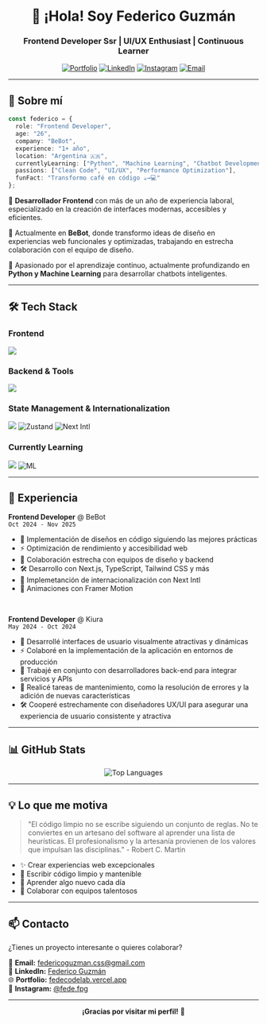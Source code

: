 <div align="center">
  
# 👋 ¡Hola! Soy Federico Guzmán

### Frontend Developer Ssr | UI/UX Enthusiast | Continuous Learner

[![Portfolio](https://img.shields.io/badge/Portfolio-FF5722?style=for-the-badge&logo=todoist&logoColor=white)](https://fedecodelab.vercel.app/)
[![LinkedIn](https://img.shields.io/badge/LinkedIn-0077B5?style=for-the-badge&logo=linkedin&logoColor=white)](https://www.linkedin.com/in/federico-guzman/)
[![Instagram](https://img.shields.io/badge/Instagram-E4405F?style=for-the-badge&logo=instagram&logoColor=white)](https://instagram.com/fede.fpg)
[![Email](https://img.shields.io/badge/Email-D14836?style=for-the-badge&logo=gmail&logoColor=white)](mailto:federicoguzman.css@gmail.com)

</div>

---

## 🚀 Sobre mí

```typescript
const federico = {
  role: "Frontend Developer",
  age: "26",
  company: "BeBot",
  experience: "1+ año",
  location: "Argentina 🇦🇷",
  currentlyLearning: ["Python", "Machine Learning", "Chatbot Development", "React Native"],
  passions: ["Clean Code", "UI/UX", "Performance Optimization"],
  funFact: "Transformo café en código ☕→💻"
};
```

🔹 **Desarrollador Frontend** con más de un año de experiencia laboral, especializado en la creación de interfaces modernas, accesibles y eficientes.

🔹 Actualmente en **BeBot**, donde transformo ideas de diseño en experiencias web funcionales y optimizadas, trabajando en estrecha colaboración con el equipo de diseño.

🔹 Apasionado por el aprendizaje continuo, actualmente profundizando en **Python y Machine Learning** para desarrollar chatbots inteligentes.

---

## 🛠️ Tech Stack

### Frontend
<p align="left">
  <img src="https://skillicons.dev/icons?i=nextjs,react,ts,js,html,css,sass,tailwind" />
</p>

### Backend & Tools
<p align="left">
  <img src="https://skillicons.dev/icons?i=nodejs,firebase,vercel,git,figma" />
</p>

### State Management & Internationalization
<p align="left">
  <img src="https://skillicons.dev/icons?i=redux" />
  <img src="https://img.shields.io/badge/Zustand-000000?style=for-the-badge&logo=react&logoColor=white" alt="Zustand" />
  <img src="https://img.shields.io/badge/Next_Intl-000000?style=for-the-badge&logo=next.js&logoColor=white" alt="Next Intl" />
</p>

### Currently Learning
<p align="left">
  <img src="https://skillicons.dev/icons?i=python" />
  <img src="https://img.shields.io/badge/Machine_Learning-FF6F00?style=for-the-badge&logo=tensorflow&logoColor=white" alt="ML" />
</p>

---

## 💼 Experiencia

**Frontend Developer** @ BeBot  
`Oct 2024 - Nov 2025`
- 🎨 Implementación de diseños en código siguiendo las mejores prácticas
- ⚡ Optimización de rendimiento y accesibilidad web
- 🤝 Colaboración estrecha con equipos de diseño y backend
- 🛠️ Desarrollo con Next.js, TypeScript, Tailwind CSS y más
- 🧪 Implemetanción de internacionalización con Next Intl
- 🌟 Animaciones con Framer Motion

<br/>

**Frontend Developer** @ Kiura  
`May 2024 - Oct 2024`
- 🎨 Desarrollé interfaces de usuario visualmente atractivas y dinámicas
- ⚡ Colaboré en la implementación de la aplicación en entornos de producción
- 🤝 Trabajé en conjunto con desarrolladores back-end para integrar servicios y APIs
- 🧪 Realicé tareas de mantenimiento, como la resolución de errores y la adición de nuevas características
- 🛠️ Cooperé estrechamente con diseñadores UX/UI para asegurar una experiencia de usuario consistente y atractiva

---

## 📊 GitHub Stats

<div align="center">
  <img src="https://github-readme-stats.vercel.app/api/top-langs/?username=FedeCodeLab&theme=tokyonight&hide_border=true&layout=compact&langs_count=8&locale=es" alt="Top Languages" />
</div>

---

## 💡 Lo que me motiva

> "El código limpio no se escribe siguiendo un conjunto de reglas. No te conviertes en un artesano del software al aprender una lista de heurísticas. El profesionalismo y la artesanía provienen de los valores que impulsan las disciplinas." - Robert C. Martin

- ✨ Crear experiencias web excepcionales
- 🎯 Escribir código limpio y mantenible
- 🌱 Aprender algo nuevo cada día
- 🤝 Colaborar con equipos talentosos

---

## 📫 Contacto

¿Tienes un proyecto interesante o quieres colaborar?

📧 **Email:** federicoguzman.css@gmail.com  
💼 **LinkedIn:** [Federico Guzmán](https://www.linkedin.com/in/federico-guzman/)  
🌐 **Portfolio:** [fedecodelab.vercel.app](https://fedecodelab.vercel.app/)  
📸 **Instagram:** [@fede.fpg](https://instagram.com/fede.fpg)

---

<div align="center">

**¡Gracias por visitar mi perfil!** 🚀

</div>
